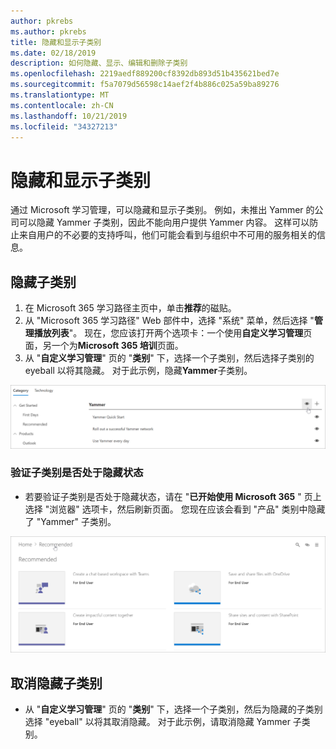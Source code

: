 ```yaml
---
author: pkrebs
ms.author: pkrebs
title: 隐藏和显示子类别
ms.date: 02/18/2019
description: 如何隐藏、显示、编辑和删除子类别
ms.openlocfilehash: 2219aedf889200cf8392db893d51b435621bed7e
ms.sourcegitcommit: f5a7079d56598c14aef2f4b886c025a59ba89276
ms.translationtype: MT
ms.contentlocale: zh-CN
ms.lasthandoff: 10/21/2019
ms.locfileid: "34327213"
---
```

# <a name="hide-and-show-subcategories"></a>隐藏和显示子类别

通过 Microsoft 学习管理，可以隐藏和显示子类别。 例如，未推出 Yammer 的公司可以隐藏 Yammer 子类别，因此不能向用户提供 Yammer 内容。 这样可以防止来自用户的不必要的支持呼叫，他们可能会看到与组织中不可用的服务相关的信息。

## <a name="hide-a-subcategory"></a>隐藏子类别 

1. 在 Microsoft 365 学习路径主页中，单击**推荐**的磁贴。
2. 从 "Microsoft 365 学习路径" Web 部件中，选择 "系统" 菜单，然后选择 "**管理播放列表**"。 现在，您应该打开两个选项卡：一个使用**自定义学习管理**页面，另一个为**Microsoft 365 培训**页面。 
3. 从 "**自定义学习管理**" 页的 "**类别**" 下，选择一个子类别，然后选择子类别的 eyeball 以将其隐藏。 对于此示例，隐藏**Yammer**子类别。  

![cg-hidesubcat](media/cg-hidesubcat.png)

### <a name="verify-the-subcategory-is-hidden"></a>验证子类别是否处于隐藏状态
- 若要验证子类别是否处于隐藏状态，请在 "**已开始使用 Microsoft 365** " 页上选择 "浏览器" 选项卡，然后刷新页面。 您现在应该会看到 "产品" 类别中隐藏了 "Yammer" 子类别。 

![cg-hidesubcatrefresh](media/cg-hidesubcatrefresh.png)

## <a name="unhide-a-subcategory"></a>取消隐藏子类别 

- 从 "**自定义学习管理**" 页的 "**类别**" 下，选择一个子类别，然后为隐藏的子类别选择 "eyeball" 以将其取消隐藏。 对于此示例，请取消隐藏 Yammer 子类别。